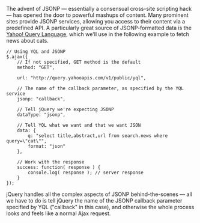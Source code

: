 <script>{
	"title": "Working with JSONP",
	"level": "beginner",
	"source": "http://jqfundamentals.com/legacy",
	"attribution": [ "jQuery Fundamentals" ]
}</script>

The advent of JSONP — essentially a consensual cross-site scripting hack — has opened the door to powerful mashups of content. Many prominent sites provide JSONP services, allowing you access to their content via a predefined API. A particularly great source of JSONP-formatted data is the [Yahoo! Query Language](http://developer.yahoo.com/yql/console/), which we'll use in the following example to fetch news about cats.

```
// Using YQL and JSONP
$.ajax({
	// If not specified, GET method is the default
	method: "GET",
	
	url: "http://query.yahooapis.com/v1/public/yql",

	// The name of the callback parameter, as specified by the YQL service
	jsonp: "callback",

	// Tell jQuery we're expecting JSONP
	dataType: "jsonp",

	// Tell YQL what we want and that we want JSON
	data: {
		q: "select title,abstract,url from search.news where query=\"cat\"",
		format: "json"
	},

	// Work with the response
	success: function( response ) {
		console.log( response ); // server response
	}
});
```

jQuery handles all the complex aspects of JSONP behind-the-scenes — all we have to do is tell jQuery the name of the JSONP callback parameter specified by YQL ("callback" in this case), and otherwise the whole process looks and feels like a normal Ajax request.
